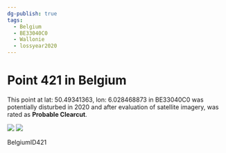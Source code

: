 ```yaml
---
dg-publish: true
tags:
  - Belgium
  - BE33040C0
  - Wallonie
  - lossyear2020
---
```


# Point 421 in Belgium

This point at lat: 50.49341363, lon: 6.028468873 in BE33040C0 was potentially disturbed in 2020 and after evaluation of satellite imagery, was rated as **Probable Clearcut**.

<div class='juxtapose' data-showcredits='false'>
<img src='https://baserow-backend-production20240528124524339000000001.s3.amazonaws.com/user_files/IVN09o943dRTZMqVkkP4SVWYLHlhpSr0_f2850ed2563a3236521a6ccf7d11e7065c078296d58c7e981a07c71d1b1c7380.png' data-label='September 2015' />
<img src='https://baserow-backend-production20240528124524339000000001.s3.amazonaws.com/user_files/JCACgK7gbRhENc9pUCulGvT50WYRbNhN_60fa79a4a1d8c739b13a26c06602763b9cd409ff135c66625db7c34b0146efa5.png' data-label='March 2020' />
</div>

BelgiumID421